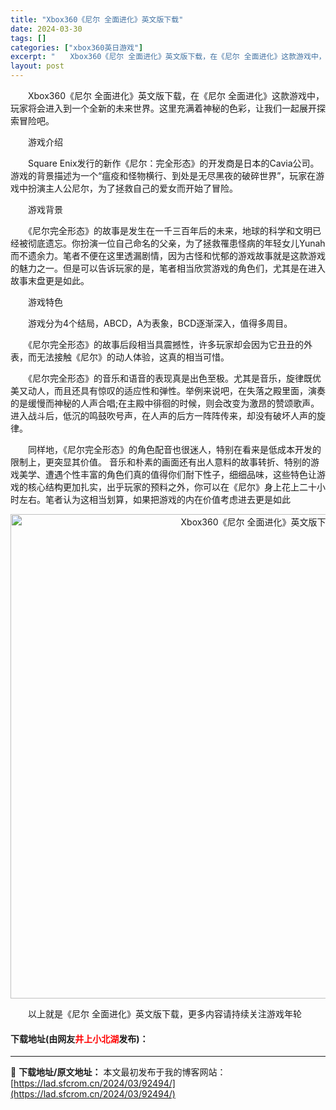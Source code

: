 ```yaml
---
title: "Xbox360《尼尔 全面进化》英文版下载"
date: 2024-03-30
tags: []
categories: ["xbox360英日游戏"]
excerpt: "　　Xbox360《尼尔 全面进化》英文版下载，在《尼尔 全面进化》这款游戏中，玩家将会进入到一个全新的未来世界。这里充满着神秘的色彩，让我们一起展开探索冒险吧。 　　游戏介绍 　　Square Enix发行的新作《尼尔：完全形态》的开发商是日本的Cavia公司。游戏的背景描述为一个&ldquo;瘟&hellip;"
layout: post
---
```


 <p>　　Xbox360《尼尔 全面进化》英文版下载，在《尼尔 全面进化》这款游戏中，玩家将会进入到一个全新的未来世界。这里充满着神秘的色彩，让我们一起展开探索冒险吧。</p> <p>　　游戏介绍</p> <p>　　Square Enix发行的新作《尼尔：完全形态》的开发商是日本的Cavia公司。游戏的背景描述为一个&ldquo;瘟疫和怪物横行、到处是无尽黑夜的破碎世界&rdquo;，玩家在游戏中扮演主人公尼尔，为了拯救自己的爱女而开始了冒险。</p> <p>　　游戏背景</p> <p>　　《尼尔完全形态》的故事是发生在一千三百年后的未来，地球的科学和文明已经被彻底遗忘。你扮演一位自己命名的父亲，为了拯救罹患怪病的年轻女儿Yunah而不遗余力。笔者不便在这里透漏剧情，因为古怪和忧郁的游戏故事就是这款游戏的魅力之一。但是可以告诉玩家的是，笔者相当欣赏游戏的角色们，尤其是在进入故事末盘更是如此。</p> <p>　　游戏特色</p> <p>　　游戏分为4个结局，ABCD，A为表象，BCD逐渐深入，值得多周目。</p> <p>　　《尼尔完全形态》的故事后段相当具震撼性，许多玩家却会因为它丑丑的外表，而无法接触《尼尔》的动人体验，这真的相当可惜。</p> <p>　　《尼尔完全形态》的音乐和语音的表现真是出色至极。尤其是音乐，旋律既优美又动人，而且还具有惊叹的适应性和弹性。举例来说吧，在失落之殿里面，演奏的是缓慢而神秘的人声合唱;在主殿中徘徊的时候，则会改变为激昂的赞颂歌声。进入战斗后，低沉的鸣鼓吹号声，在人声的后方一阵阵传来，却没有破坏人声的旋律。</p> <p>　　同样地，《尼尔完全形态》的角色配音也很迷人，特别在看来是低成本开发的限制上，更突显其价值。 音乐和朴素的画面还有出人意料的故事转折、特别的游戏美学、遭遇个性丰富的角色们真的值得你们耐下性子，细细品味，这些特色让游戏的核心结构更加扎实，出乎玩家的预料之外，你可以在《尼尔》身上花上二十小时左右。笔者认为这相当划算，如果把游戏的内在价值考虑进去更是如此</p> <p align="center"><img align="" border="0" src="https://lad.sfcrom.cn/wp-content/uploads/2024/03/20240330_6607d3dc22b4d.jpg" width="775" alt="Xbox360《尼尔 全面进化》英文版下载" /></p> <p>　　以上就是《尼尔 全面进化》英文版下载，更多内容请持续关注游戏年轮</p> <p><h4>下载地址(由网友<font color="red">井上小北湖</font>发布)：</h4></p> 

---
📖 **下载地址/原文地址：** 本文最初发布于我的博客网站：[https://lad.sfcrom.cn/2024/03/92494/](https://lad.sfcrom.cn/2024/03/92494/)
